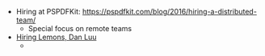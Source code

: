 - Hiring at PSPDFKit: https://pspdfkit.com/blog/2016/hiring-a-distributed-team/
  - Special focus on remote teams 	
- [Hiring Lemons, Dan Luu](http://danluu.com/hiring-lemons/)
  - ​